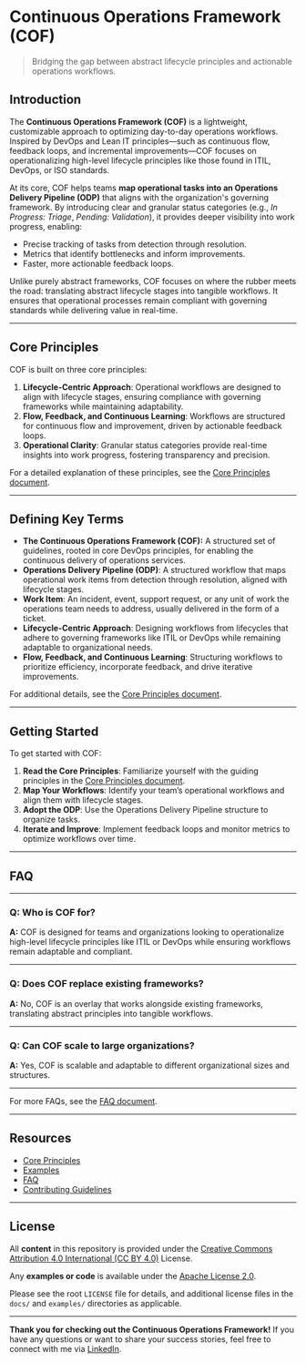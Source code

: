 # Continuous Operations Framework (COF)

> Bridging the gap between abstract lifecycle principles and actionable operations workflows.

## Introduction

The **Continuous Operations Framework (COF)** is a lightweight, customizable approach to optimizing day-to-day operations workflows. Inspired by DevOps and Lean IT principles—such as continuous flow, feedback loops, and incremental improvements—COF focuses on operationalizing high-level lifecycle principles like those found in ITIL, DevOps, or ISO standards.

At its core, COF helps teams **map operational tasks into an Operations Delivery Pipeline (ODP)** that aligns with the organization's governing framework. By introducing clear and granular status categories (e.g., _In Progress: Triage_, _Pending: Validation_), it provides deeper visibility into work progress, enabling:

- Precise tracking of tasks from detection through resolution.
- Metrics that identify bottlenecks and inform improvements.
- Faster, more actionable feedback loops.

Unlike purely abstract frameworks, COF focuses on where the rubber meets the road: translating abstract lifecycle stages into tangible workflows. It ensures that operational processes remain compliant with governing standards while delivering value in real-time.

---

## Core Principles

COF is built on three core principles:

1. **Lifecycle-Centric Approach**: Operational workflows are designed to align with lifecycle stages, ensuring compliance with governing frameworks while maintaining adaptability.
2. **Flow, Feedback, and Continuous Learning**: Workflows are structured for continuous flow and improvement, driven by actionable feedback loops.
3. **Operational Clarity**: Granular status categories provide real-time insights into work progress, fostering transparency and precision.

For a detailed explanation of these principles, see the [Core Principles document](docs/core-principles.md).

---

## Defining Key Terms

- **The Continuous Operations Framework (COF):** A structured set of guidelines, rooted in core DevOps principles, for enabling the continuous delivery of operations services.
- **Operations Delivery Pipeline (ODP)**: A structured workflow that maps operational work items from detection through resolution, aligned with lifecycle stages.
- **Work Item**: An incident, event, support request, or any unit of work the operations team needs to address, usually delivered in the form of a ticket.
- **Lifecycle-Centric Approach**: Designing workflows from lifecycles that adhere to governing frameworks like ITIL or DevOps while remaining adaptable to organizational needs.
- **Flow, Feedback, and Continuous Learning**: Structuring workflows to prioritize efficiency, incorporate feedback, and drive iterative improvements.

For additional details, see the [Core Principles document](docs/core-principles.md).

---

## Getting Started

To get started with COF:

1. **Read the Core Principles**: Familiarize yourself with the guiding principles in the [Core Principles document](docs/core-principles.md).
2. **Map Your Workflows**: Identify your team’s operational workflows and align them with lifecycle stages.
3. **Adopt the ODP**: Use the Operations Delivery Pipeline structure to organize tasks.
4. **Iterate and Improve**: Implement feedback loops and monitor metrics to optimize workflows over time.

---

## FAQ

---

### Q: **Who is COF for?**
**A:** COF is designed for teams and organizations looking to operationalize high-level lifecycle principles like ITIL or DevOps while ensuring workflows remain adaptable and compliant.

---

### Q: **Does COF replace existing frameworks?**
**A:** No, COF is an overlay that works alongside existing frameworks, translating abstract principles into tangible workflows.

---

### Q: **Can COF scale to large organizations?**
**A:** Yes, COF is scalable and adaptable to different organizational sizes and structures.

---

For more FAQs, see the [FAQ document](docs/faq.md).

---

## Resources

- [Core Principles](docs/core-principles.md)
- [Examples](docs/examples.md)
- [FAQ](docs/faq.md)
- [Contributing Guidelines](CONTRIBUTING.md)

---

## License

All **content** in this repository is provided under the [Creative Commons Attribution 4.0 International (CC BY 4.0)](https://creativecommons.org/licenses/by/4.0/) License.

Any **examples or code** is available under the [Apache License 2.0](https://www.apache.org/licenses/LICENSE-2.0).

Please see the root `LICENSE` file for details, and additional license files in the `docs/` and `examples/` directories as applicable.


---

**Thank you for checking out the Continuous Operations Framework!** If you have any questions or want to share your success stories, feel free to connect with me via [LinkedIn](https://www.linkedin.com/in/brian-moore-200412143/). 
